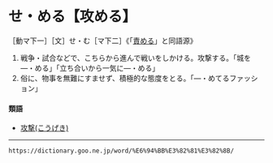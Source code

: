 # せ・める【攻める】

［動マ下一］［文］せ・む［マ下二］《「[責める](https://dictionary.goo.ne.jp/word/%E8%B2%AC%E3%82%81%E3%82%8B/#jn-125232)」と同語源》
1.  戦争・試合などで、こちらから進んで戦いをしかける。攻撃する。「城を―・める」「立ち合いから一気に―・める」
2.  俗に、物事を無難にすませず、積極的な態度をとる。「―・めてるファッション」
    

#### 類語

-   [攻撃(こうげき)](https://dictionary.goo.ne.jp/word/%E6%94%BB%E6%92%83/#jn-72618)

---
`https://dictionary.goo.ne.jp/word/%E6%94%BB%E3%82%81%E3%82%8B/`